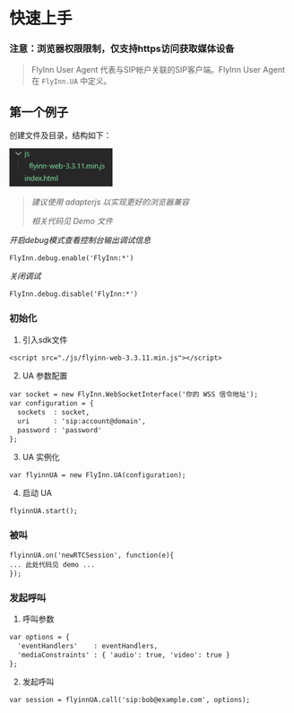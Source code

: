# 快速上手

### 注意：浏览器权限限制，仅支持https访问获取媒体设备

> FlyInn User Agent 代表与SIP帐户关联的SIP客户端。FlyInn User Agent 在 `FlyInn.UA` 中定义。

## 第一个例子

创建文件及目录，结构如下：

![目录结构](images/folder.png "目录结构")

>*建议使用 adapterjs 以实现更好的浏览器兼容*
>
>*相关代码见 Demo 文件*

*开启debug模式查看控制台输出调试信息*
```
FlyInn.debug.enable('FlyInn:*')
```
*关闭调试*
```
FlyInn.debug.disable('FlyInn:*')
```
### 初始化

1. 引入sdk文件
```
<script src="./js/flyinn-web-3.3.11.min.js"></script>
```
2. UA 参数配置
```
var socket = new FlyInn.WebSocketInterface('你的 WSS 信令地址');
var configuration = {
  sockets  : socket,
  uri      : 'sip:account@domain',
  password : 'password'
};
```
3. UA 实例化

```
var flyinnUA = new FlyInn.UA(configuration);
```

4. 启动 UA
```
flyinnUA.start();
```

### 被叫
```
flyinnUA.on('newRTCSession', function(e){
... 此处代码见 demo ...
});
```
### 发起呼叫

1. 呼叫参数
```
var options = {
  'eventHandlers'    : eventHandlers,
  'mediaConstraints' : { 'audio': true, 'video': true }
};
```

2. 发起呼叫
```
var session = flyinnUA.call('sip:bob@example.com', options);
```

